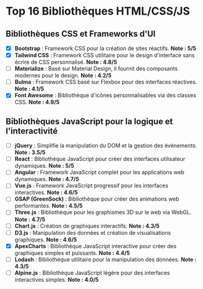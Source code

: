 # Top 16 Bibliothèques HTML/CSS/JS

## Bibliothèques CSS et Frameworks d'UI
- [X] **Bootstrap** : Framework CSS pour la création de sites réactifs. **Note : 5/5**
- [X] **Tailwind CSS** : Framework CSS utilitaire pour le design d'interface sans écrire de CSS personnalisé. **Note : 4.8/5**
- [ ] **Materialize** : Basé sur Material Design, il fournit des composants modernes pour le design. **Note : 4.2/5**
- [ ] **Bulma** : Framework CSS basé sur Flexbox pour des interfaces réactives. **Note : 4.1/5**
- [X] **Font Awesome** : Bibliothèque d'icônes personnalisables via des classes CSS. **Note : 4.9/5**

## Bibliothèques JavaScript pour la logique et l'interactivité
- [ ] **jQuery** : Simplifie la manipulation du DOM et la gestion des événements. **Note : 3.5/5**
- [ ] **React** : Bibliothèque JavaScript pour créer des interfaces utilisateur dynamiques. **Note : 5/5**
- [ ] **Angular** : Framework JavaScript complet pour les applications web dynamiques. **Note : 4.7/5**
- [ ] **Vue.js** : Framework JavaScript progressif pour les interfaces interactives. **Note : 4.6/5**
- [ ] **GSAP (GreenSock)** : Bibliothèque pour créer des animations web performantes. **Note : 4.5/5**
- [ ] **Three.js** : Bibliothèque pour les graphismes 3D sur le web via WebGL. **Note : 4.7/5**
- [ ] **Chart.js** : Création de graphiques interactifs. **Note : 4.3/5**
- [ ] **D3.js** : Manipulation des données et création de visualisations graphiques. **Note : 4.6/5**
- [X] **ApexCharts** : Bibliothèque JavaScript interactive pour créer des graphiques simples et puissants. **Note : 4.4/5**
- [ ] **Lodash** : Bibliothèque utilitaire pour la manipulation des données. **Note : 4.3/5**
- [ ] **Alpine.js** : Bibliothèque JavaScript légère pour des interfaces interactives simples. **Note : 4.0/5**
